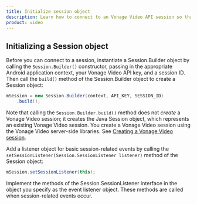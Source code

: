 ```yaml
--- 
title: Initialize session object 
description: Learn how to connect to an Vonage Video API session so that participants can use audio, video, and messaging functionality in your Android application.
product: video 
---
```


## Initializing a Session object

Before you can connect to a session, instantiate a Session.Builder object by calling the `Session.Builder()` constructor, passing in the appropriate Android application context, your Vonage Video API key, and a session ID. Then call the `build()` method of the Session.Builder object to create a Session object:

```java
mSession = new Session.Builder(context, API_KEY, SESSION_ID)
    .build();
```

Note that calling the `Session.Builder.build()` method does not _create_ a Vonage Video session; it creates the Java Session object, which represents an existing Vonage Video session. You create a Vonage Video session using the Vonage Video server-side libraries. See [Creating a Vonage Video session](/video/tutorials/create-session).

Add a listener object for basic session-related events by calling the `setSessionListener(Session.SessionListener listener)` method of the Session object:

```java
mSession.setSessionListener(this);
```

Implement the methods of the Session.SessionListener interface in the object you specify as the event listener object. These methods are called when session-related events occur.
